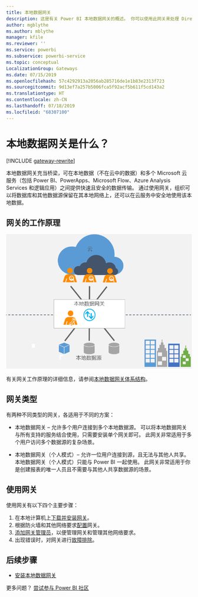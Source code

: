 ```yaml
---
title: 本地数据网关
description: 这是有关 Power BI 本地数据网关的概述。 你可以使用此网关来处理 DirectQuery 数据源。 还可以使用此网关刷新具有本地数据的云数据集。
author: mgblythe
ms.author: mblythe
manager: kfile
ms.reviewer: ''
ms.service: powerbi
ms.subservice: powerbi-service
ms.topic: conceptual
LocalizationGroup: Gateways
ms.date: 07/15/2019
ms.openlocfilehash: 57c4292913a2056ab285716de1e1b83e2313f723
ms.sourcegitcommit: 9d13ef7a257b5006fca5f92acf5b611f5cd143a2
ms.translationtype: HT
ms.contentlocale: zh-CN
ms.lasthandoff: 07/18/2019
ms.locfileid: "68307100"
---
```

# <a name="what-is-an-on-premises-data-gateway"></a>本地数据网关是什么？

[!INCLUDE [gateway-rewrite](includes/gateway-rewrite.md)]

本地数据网关充当桥梁，可在本地数据（不在云中的数据）和多个 Microsoft 云服务（包括 Power BI、PowerApps、Microsoft Flow、Azure Analysis Services 和逻辑应用）之间提供快速且安全的数据传输。 通过使用网关，组织可以将数据库和其他数据源保留在其本地网络上，还可以在云服务中安全地使用该本地数据。

## <a name="how-the-gateway-works"></a>网关的工作原理

![网关概述](media/service-gateway-onprem/on-premises-data-gateway.png)

有关网关工作原理的详细信息，请参阅[本地数据网关体系结构](/data-integration/gateway/service-gateway-onprem-indepth)。

## <a name="types-of-gateways"></a>网关类型

有两种不同类型的网关，各适用于不同的方案：

* 本地数据网关  – 允许多个用户连接到多个本地数据源。 可以将本地数据网关与所有支持的服务结合使用，只需要安装单个网关即可。 此网关非常适用于多个用户访问多个数据源的复杂场景。

*  本地数据网关（个人模式）– 允许一位用户连接到源，且无法与其他人共享。 本地数据网关（个人模式）只能与 Power BI 一起使用。 此网关非常适用于你是创建报表的唯一人员且不需要与其他人共享数据源的场景。

## <a name="using-a-gateway"></a>使用网关

使用网关有以下四个主要步骤：

1. 在本地计算机上[下载并安装网关](/data-integration/gateway/service-gateway-install)。
2. 根据防火墙和其他网络要求[配置](/data-integration/gateway/service-gateway-app)网关。
3. [添加网关管理员](/data-integration/gateway/service-gateway-manage)，以便管理网关和管理其他网络要求。
4. 出现错误时，对网关进行[故障排除](service-gateway-onprem-tshoot.md)。

## <a name="next-steps"></a>后续步骤

* [安装本地数据网关](/data-integration/gateway/service-gateway-install)


更多问题？ [尝试参与 Power BI 社区](http://community.powerbi.com/)
